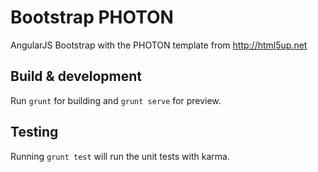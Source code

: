 # Bootstrap PHOTON

AngularJS Bootstrap with the PHOTON template from http://html5up.net

## Build & development

Run `grunt` for building and `grunt serve` for preview.

## Testing

Running `grunt test` will run the unit tests with karma.
